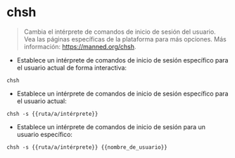 # chsh

> Cambia el intérprete de comandos de inicio de sesión del usuario.
> Vea las páginas específicas de la plataforma para más opciones.
> Más información: <https://manned.org/chsh>.

- Establece un intérprete de comandos de inicio de sesión específico para el usuario actual de forma interactiva:

`chsh`

- Establece un intérprete de comandos de inicio de sesión específico para el usuario actual:

`chsh -s {{ruta/a/intérprete}}`

- Establece un intérprete de comandos de inicio de sesión para un usuario específico:

`chsh -s {{ruta/a/intérprete}} {{nombre_de_usuario}}`

